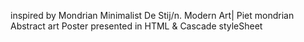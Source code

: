  inspired by Mondrian Minimalist De Stij/n. Modern Art| Piet mondrian Abstract art Poster presented in HTML & Cascade styleSheet
